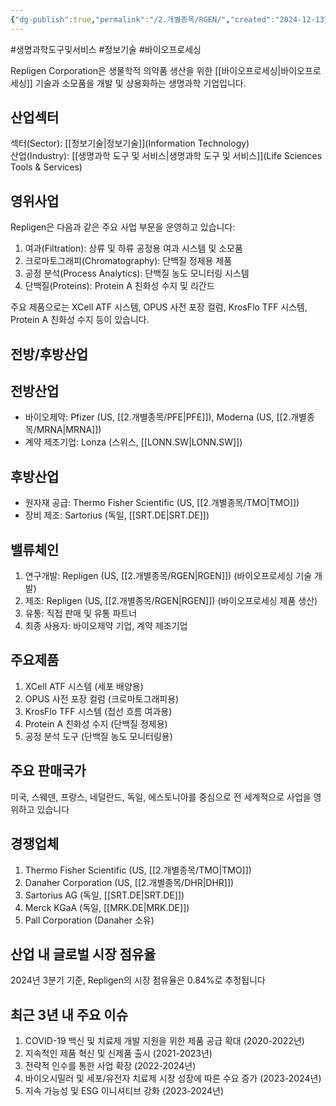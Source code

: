 ```yaml
---
{"dg-publish":true,"permalink":"/2.개별종목/RGEN/","created":"2024-12-13T21:47:21.512+09:00","updated":"2025-06-03T20:06:00.948+09:00"}
---
```


#생명과학도구및서비스 #정보기술 #바이오프로세싱


Repligen Corporation은 생물학적 의약품 생산을 위한 [[바이오프로세싱\|바이오프로세싱]] 기술과 소모품을 개발 및 상용화하는 생명과학 기업입니다.

## 산업섹터

섹터(Sector): [[정보기술\|정보기술]](Information Technology)  
산업(Industry): [[생명과학 도구 및 서비스\|생명과학 도구 및 서비스]](Life Sciences Tools & Services)

## 영위사업

Repligen은 다음과 같은 주요 사업 부문을 운영하고 있습니다:

1. 여과(Filtration): 상류 및 하류 공정용 여과 시스템 및 소모품
2. 크로마토그래피(Chromatography): 단백질 정제용 제품
3. 공정 분석(Process Analytics): 단백질 농도 모니터링 시스템
4. 단백질(Proteins): Protein A 친화성 수지 및 리간드

주요 제품으로는 XCell ATF 시스템, OPUS 사전 포장 컬럼, KrosFlo TFF 시스템, Protein A 친화성 수지 등이 있습니다.

## 전방/후방산업

## 전방산업

- 바이오제약: Pfizer (US, [[2.개별종목/PFE\|PFE]]), Moderna (US, [[2.개별종목/MRNA\|MRNA]])
- 계약 제조기업: Lonza (스위스, [[LONN.SW\|LONN.SW]])

## 후방산업

- 원자재 공급: Thermo Fisher Scientific (US, [[2.개별종목/TMO\|TMO]])
- 장비 제조: Sartorius (독일, [[SRT.DE\|SRT.DE]])

## 밸류체인

1. 연구개발: Repligen (US, [[2.개별종목/RGEN\|RGEN]]) (바이오프로세싱 기술 개발)
2. 제조: Repligen (US, [[2.개별종목/RGEN\|RGEN]]) (바이오프로세싱 제품 생산)
3. 유통: 직접 판매 및 유통 파트너
4. 최종 사용자: 바이오제약 기업, 계약 제조기업

## 주요제품

1. XCell ATF 시스템 (세포 배양용)
2. OPUS 사전 포장 컬럼 (크로마토그래피용)
3. KrosFlo TFF 시스템 (접선 흐름 여과용)
4. Protein A 친화성 수지 (단백질 정제용)
5. 공정 분석 도구 (단백질 농도 모니터링용)

## 주요 판매국가

미국, 스웨덴, 프랑스, 네덜란드, 독일, 에스토니아를 중심으로 전 세계적으로 사업을 영위하고 있습니다

## 경쟁업체

1. Thermo Fisher Scientific (US, [[2.개별종목/TMO\|TMO]])
2. Danaher Corporation (US, [[2.개별종목/DHR\|DHR]])
3. Sartorius AG (독일, [[SRT.DE\|SRT.DE]])
4. Merck KGaA (독일, [[MRK.DE\|MRK.DE]])
5. Pall Corporation (Danaher 소유)

## 산업 내 글로벌 시장 점유율

2024년 3분기 기준, Repligen의 시장 점유율은 0.84%로 추정됩니다

## 최근 3년 내 주요 이슈

1. COVID-19 백신 및 치료제 개발 지원을 위한 제품 공급 확대 (2020-2022년)
2. 지속적인 제품 혁신 및 신제품 출시 (2021-2023년)
3. 전략적 인수를 통한 사업 확장 (2022-2024년)
4. 바이오시밀러 및 세포/유전자 치료제 시장 성장에 따른 수요 증가 (2023-2024년)
5. 지속 가능성 및 ESG 이니셔티브 강화 (2023-2024년)